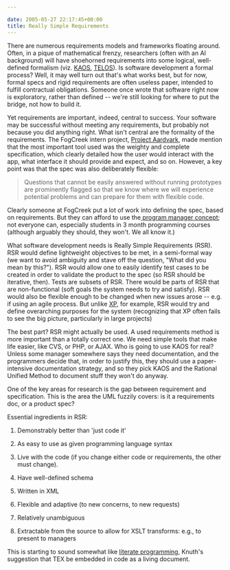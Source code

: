 ```yaml
---

date: 2005-05-27 22:17:45+00:00
title: Really Simple Requirements
---
```


There are numerous requirements models and frameworks floating around.  Often, in a pique of mathematical frenzy, researchers (often with an AI background) will have shoehorned requirements into some logical, well-defined formalism (viz. [KAOS](http://www.info.ucl.ac.be/research/projects/AVL/ReqEng.html), [TELOS](http://sherry.ifi.unizh.ch/mylopoulos90telos.html)).  Is software development a formal process?  Well, it may well turn out that's what works best, but for now, formal specs and rigid requirements are often useless paper, intended to fulfill contractual obligations.  Someone once wrote that software right now is exploratory, rather than defined -- we're still looking for where to put the bridge, not how to build it.

Yet requirements are important, indeed, central to success.  Your software may be successful without meeting any requirements, but probably not because you did anything right.  What isn't central are the formality of the requirements.  The FogCreek intern project, [Project Aardvark](http://www.projectaardvark.com/posts/pollack/may/26.html),
made mention that the most important tool used was the weighty and complete specification, which clearly detailed how the user would interact with the app, what interface it should provide and expect, and so on.  However, a key point was that the spec was also deliberately flexible: 

<blockquote>Questions that cannot be easily answered without running prototypes are prominently flagged so that we know where we will experience potential problems and can prepare for them with flexible code.</blockquote>

 Clearly someone at FogCreek put a lot of work into defining the spec, based on requirements.  But they can afford to use the[ program manager concept](http://www.joelonsoftware.com/articles/fog0000000034.html); not everyone can, especially students in 3 month programming courses (although arguably they should, they won't.  We all know it.)

What software development needs is Really Simple Requirements (RSR).  RSR would define lightweight objectives to be met, in a semi-formal way (we want to avoid ambiguity and stave off the question, "What did you mean by this?").  RSR would allow one to easily identify test cases to be created in order to validate the product to the spec (so RSR should be iterative, then).  Tests are subsets of RSR.  There would be parts of RSR that are non-functional (soft goals the system needs to try and satisfy).  RSR would also be flexible enough to be changed when new issues arose -- e.g. if using an agile process.  But unlike [XP](http://c2.com/cgi/wiki?SimplifyTheRequirements), for example, RSR would try and define overarching purposes for the system (recognizing that XP often fails to see the big picture, particularly in large projects)

The best part?  RSR might actually be used.  A used requirements method is more important than a totally correct one.  We need simple tools that make life easier, like CVS, or PHP, or AJAX.  Who is going to use KAOS for real?  Unless some manager somewhere says they need documentation, and the programmers decide that, in order to justify this, they should use a paper-intensive documentation strategy, and so they pick KAOS and the Rational Unified Method to document stuff they won't do anyway.

One of the key areas for research is the gap between requirement and specification.  This is the area the UML fuzzily covers: is it a requirements doc, or a product spec?

Essential ingredients in RSR:


  1. Demonstrably better than 'just code it'


  2. As easy to use as given programming language syntax


  3. Live with the code (if you change either code or requirements,  the other must change).


  4. Have well-defined schema


  5. Written in XML


  6. Flexible and adaptive (to new concerns, to new requests)


  7. Relatively unambiguous


  8. Extractable from the source to allow for XSLT transforms: e.g., to present to managers


This is starting to sound somewhat like [literate programming](http://www.literateprogramming.com/), Knuth's suggestion that TEX be embedded in code as a living document.
